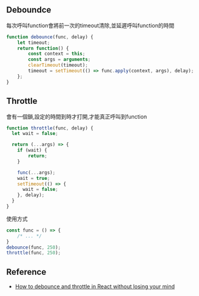 ## Deboundce
每次呼叫function會將前一次的timeout清除,並延遲呼叫function的時間
```js
function debounce(func, delay) { 
	let timeout; 
	return function() { 
		const context = this; 
		const args = arguments; 
		clearTimeout(timeout); 
		timeout = setTimeout(() => func.apply(context, args), delay); 
	}; 
}
```

## Throttle
會有一個鎖,設定的時間到時才打開,才能真正呼叫到function
```js
function throttle(func, delay) {
  let wait = false;

  return (...args) => {
    if (wait) {
        return;
    }

    func(...args);
    wait = true;
    setTimeout(() => {
      wait = false;
    }, delay);
  }
}
```

使用方式
```js
const func = () => {
	/* ... */
}
debounce(func, 250);
throttle(func, 250);
```

## Reference
*  [How to debounce and throttle in React without losing your mind](https://www.developerway.com/posts/debouncing-in-react?ck_subscriber_id=1841440222&utm_source=convertkit&utm_medium=email&utm_campaign=How+to+debounce+and+throttle+in+React+without+losing+your+mind%20-%209773764) 

